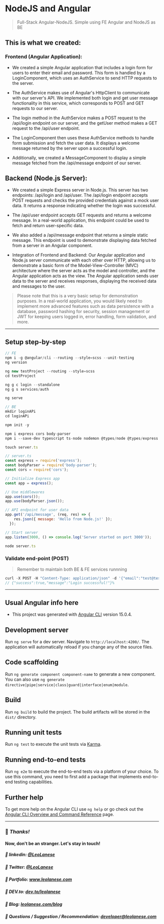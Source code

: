 # NodeJS and Angular

> Full-Stack Angular-NodeJS. Simple using FE Angular and NodeJS as BE

## This is what we created:

### Frontend (Angular Application): 

- We created a simple Angular application that includes a login form for users to enter their email and password. This form is handled by a LoginComponent, which uses an AuthService to send HTTP requests to the server.

- The AuthService makes use of Angular's HttpClient to communicate with our server's API. We implemented both login and get user message functionality in this service, which corresponds to POST and GET requests to our server.

- The login method in the AuthService makes a POST request to the /api/login endpoint on our server, and the getUser method makes a GET request to the /api/user endpoint.

- The LoginComponent then uses these AuthService methods to handle form submission and fetch the user data. It displays a welcome message returned by the server upon a successful login.

- Additionally, we created a MessageComponent to display a simple message fetched from the /api/message endpoint of our server.

## Backend (Node.js Server): 

- We created a simple Express server in Node.js. This server has two endpoints: /api/login and /api/user. The /api/login endpoint accepts POST requests and checks the provided credentials against a mock user data. It returns a response indicating whether the login was successful.

- The /api/user endpoint accepts GET requests and returns a welcome message. In a real-world application, this endpoint could be used to fetch and return user-specific data.

- We also added a /api/message endpoint that returns a simple static message. This endpoint is used to demonstrate displaying data fetched from a server in an Angular component.

- Integration of Frontend and Backend: Our Angular application and Node.js server communicate with each other over HTTP, allowing us to demonstrate a basic form of the Model-View-Controller (MVC) architecture where the server acts as the model and controller, and the Angular application acts as the view. The Angular application sends user data to the server and receives responses, displaying the received data and messages to the user.

> Please note that this is a very basic setup for demonstration purposes. In a real-world application, you would likely need to implement more advanced features such as data persistence with a database, password hashing for security, session management or JWT for keeping users logged in, error handling, form validation, and more.

---

## Setup step-by-step

```js
// FE
npm i -g @angular/cli --routing --style=scss --unit-testing
ng version

ng new testProject --routing --style=scss
cd testProject

ng g c login --standalone
ng g s services/auth

ng serve
```

```js
// BE
mkdir loginAPi
cd loginAPi

npm init -y

npm i express cors body-parser
npm i --save-dev typescript ts-node nodemon @types/node @types/express
```

```js
touch server.ts
```

```js
// server.ts
const express = require('express');
const bodyParser = require('body-parser');
const cors = require('cors');

// Initialize Express app
const app = express();

// Use middlewares
app.use(cors());
app.use(bodyParser.json());

// API endpoint for user data
app.get('/api/message', (req, res) => {
    res.json({ message: 'Hello from Node.js!' });
  });

// Start server
app.listen(3000, () => console.log('Server started on port 3000'));
```

```js
node server.ts
```

### Validate end-point (POST)

> Remember to maintain both BE & FE services runnning

```js
curl -X POST -H "Content-Type: application/json" -d '{"email":"test@test.com", "password":"password"}' http://localhost:3000/api/login
// {"success":true,"message":"Login successful!"}%     
```

---

## Usual Angular info here

- This project was generated with [Angular CLI](https://github.com/angular/angular-cli) version 15.0.4.

## Development server

Run `ng serve` for a dev server. Navigate to `http://localhost:4200/`. The application will automatically reload if you change any of the source files.

## Code scaffolding

Run `ng generate component component-name` to generate a new component. You can also use `ng generate directive|pipe|service|class|guard|interface|enum|module`.

## Build

Run `ng build` to build the project. The build artifacts will be stored in the `dist/` directory.

## Running unit tests

Run `ng test` to execute the unit tests via [Karma](https://karma-runner.github.io).

## Running end-to-end tests

Run `ng e2e` to execute the end-to-end tests via a platform of your choice. To use this command, you need to first add a package that implements end-to-end testing capabilities.

## Further help

To get more help on the Angular CLI use `ng help` or go check out the [Angular CLI Overview and Command Reference](https://angular.io/cli) page.

---
### :100: <i>Thanks!</i>
#### Now, don't be an stranger. Let's stay in touch!

##### :radio_button: linkedin: <a href="https://www.linkedin.com/in/leolanese/" target="_blank">@LeoLanese</a>
##### :radio_button: Twitter: <a href="https://twitter.com/LeoLanese" target="_blank">@LeoLanese</a>
##### :radio_button: Portfolio: <a href="https://www.leolanese.com" target="_blank">www.leolanese.com</a>
##### :radio_button: DEV.to: <a href="https://www.dev.to/leolanese" target="_blank">dev.to/leolanese</a>
##### :radio_button: Blog: <a href="https://www.leolanese.com/blog" target="_blank">leolanese.com/blog</a>
##### :radio_button: Questions / Suggestion / Recommendation: developer@leolanese.com